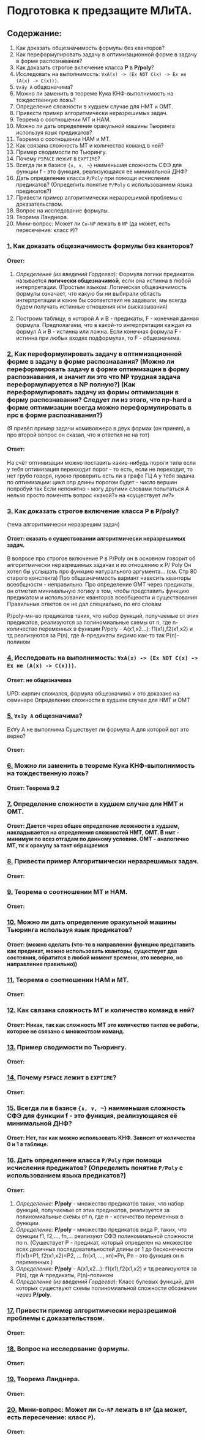 # Подготовка к предзащите МЛиТА.

## Содержание:

1. <a name="1.">Как доказать общезначимость формулы без кванторов?</a> 
2. <a name="2.">Как переформулировать задачу в оптимизационной форме в задачу в форме распознавания?</a>
3. <a name="3.">Как доказать строгое включение класса __P__ в __P/poly__?</a>
4. <a name="4.">Исследовать на выполнимость: `∀xA(x) -> (Ex NOT C(x) -> Ex не (A(x) -> C(x)))`.</a>
5. <a name="5.">`∀x∃y A` общезначима?</a>
6. <a name="6.">Можно ли заменить в теореме Кука КНФ-выполнимость на тождественную ложь?</a>
7. <a name="7.">Определение сложности в худшем случае для НМТ и ОМТ.</a>
8. <a name="8.">Привести пример алгоритмически неразрешимых задач.</a>
9. <a name="9.">Теорема о соотношении МТ и НАМ.</a>
10. <a name="10.">Можно ли дать определение оракульной машины Тьюринга используя язык предикатов?</a>
11. <a name="11.">Теорема о соотношении НАМ и МТ.</a>
12. <a name="12.">Как связана сложность МТ и количество команд в ней?</a>
13. <a name="13.">Пример сводимости по Тьюрингу.</a>
14. <a name="14.">Почему `PSPACE` лежит в `EXPTIME`?</a>
15. <a name="15.">Всегда ли в базисе `{∧, ∨, ¬}` наименьшая сложность СФЭ для функции f - это функция, реализующаяся её минимальной ДНФ?</a>
16. <a name="16.">Дать определение класса `P/Poly` при помощи исчисления предикатов? (Определить понятие `P/Poly` с использованием языка предикатов?)</a>
17. <a name="17.">Привести пример алгоритмически неразрешимой проблемы с доказательством.</a>
18. <a name="18.">Вопрос на исследование формулы.</a>
19. <a name="19.">Теорема Ланднера.</a>
20. <a name="20.">Мини-вопрос: Может ли `Co-NP` лежать в `NP` (да может, есть пересечение: класс `P`)?</a>
    

### [1.]() Как доказать общезначимость формулы без кванторов?
#### Ответ:
1) *Определение (из введений Гордеева):* Формула логики предикатов называется **логически общезначимой**, если она истинна в любой интерпретации.
(Простым языком: Логическая общезначимость формулы означает, что какую бы ни выбирали область интерпретации и какие бы соответствия не задавали, мы всегда будем получать истинные отношения или высказывания)

2) Построим таблицу, в которой A и B - предикаты, F - конечная данная формула. Предполагаем, что в какой-то интерпретации каждая из формул A и B - истинна или ложна. Если конечная формула F - истинна при любых входях подформулах, то F - общезначима.

### [2.]() Как переформулировать задачу в оптимизационной форме в задачу в форме распознавания? (Можно ли переформировать задачу в форме оптимизации в форму распознавания, и значит ли это что NP трудная задача переформулируется в NP полную?) (Как переформулировать задачу из формы оптимизации в форму распознавания? Следует ли из этого, что np-hard в форме оптимизации всегда можно переформулировать в npc в форме распознавания?)
(Я привёл пример задачи комивояжера в двух формах (он принял), а про второй вопрос он сказал, что я ответил не на тот)
#### Ответ:
На счёт оптимизации можно поставить какие-нибудь пороги
типа если у тебя оптимизация перехходит порог - то есть, если не переходит, то нет
грубо говоря, нужно проверить 
есть ли а графе ГЦ
А у тебя задача по оптимизации: цикл опр длины
порогом будет - число вершин
попробуй так
Если непонятно - могу другими словами попытаться
А нельзя просто поменять вопрос «какой?» на «существует ли?»

### [3.]() Как доказать строгое включение класса __P__ в __P/poly__?

(тема алгоритмически неразрешим задач)

#### Ответ: сказать о существовании алгоритмически неразрешимых задач.
В вопросе про строгое включение P в P/Poly он в основном говорит об алгоритмически неразрешимых задачах и их отношению к P/ Poly
Он хотел бы услышать про функцию натурального аргумента... (см. Стр 80 старого конспекта)
Про общезначимость вариант навесить кванторы всеобщности - неправильно. 
Про определение ОМТ через предикаты, он отметил минимальную логику в том, чтобы представить функцию предикатом и использование кванторов всеобщеости и существования
Правильных ответов он не дал специально, по его словам

P/poly-мн-во предикатов таких, что набор функций, получаемые от этих предикатов, реализуются за полиномиальные схемы от n, где n-количество переменных в функции
P/poly - A(x1,x2...): f1(x1),f2(x1,x2) и тд реализуются за P(n), где A-предикаты
видимо как-то так
P(n)-полином

### [4.]() Исследовать на выполнимость: `∀xA(x) -> (Ex NOT C(x) -> Ex не (A(x) -> C(x)))`.

#### Ответ: не общезначима
UPD: кирпич сломался, формула общезначима и это доказано на семинаре
Определение сложности в худшем случае для НМТ и ОМТ

### [5.]() `∀x∃y A` общезначима?
Ex∀y A не выполнима
Существует ли формула А для которой вот это верно?

#### Ответ:

### [6.]() Можно ли заменить в теореме Кука КНФ-выполнимость на тождественную ложь?

#### Ответ: Теорема 9.2

### [7.]() Определение сложности в худшем случае для НМТ и ОМТ.

#### Ответ: Дается через общее определение лсожности в худшем, накладывается на определения сложностей НМТ, ОМТ. В нмт - минимум по всез отгадам по данному условию. ОМТ - аналогично МТ, тк к оракулу за такт обращаемся

### [8.]() Привести пример Алгоритмически неразрешимых задач.

#### Ответ:

### [9.]() Теорема о соотношении МТ и НАМ.

#### Ответ:

### [10.]() Можно ли дать определение оракульной машины Тьюринга используя язык предикатов?

#### Ответ: (можно сделать (что-то в направлении функцию представить как предикат, можно использовать кванторы, существует два состояния, обратится в любой момент времени, это неверно, но направление правильно))

### [11.]() Теорема о соотношении НАМ и МТ.

#### Ответ:

### [12.]() Как связана сложность МТ и количество команд в ней?

#### Ответ: Никак, так как сложность МТ это количество тактов ее работы, которое не связано с множеством команд.

### [13.]() Пример сводимости по Тьюрингу.

#### Ответ:

### [14.]() Почему `PSPACE` лежит в `EXPTIME`?

#### Ответ:

### [15.]() Всегда ли в базисе `{∧, ∨, ¬}` наименьшая сложность СФЭ для функции f - это функция, реализующаяся её минимальной ДНФ?

#### Ответ: Нет, так как можно использовать КНФ. Зависит от количества 0 и 1 в таблице.

### [16.]() Дать определение класса `P/Poly` при помощи исчисления предикатов? (Определить понятие `P/Poly` с использованием языка предикатов?)

#### Ответ: 

1) *Определение:* **P/poly** - множество предикатов таких, что набор функций, получаемые от этих предикатов, реализуется за полиномиальные схемы от n, где n - количество переменных в функции.
2) *Определение:* **P/poly** - множество предикатов вида P, таких, что функции f1, f2,..., fn,... реализуют СФЭ полиномиальной сложности по n. (Существует P - предикат, который определен на множестве всех двоичных последовательностей длины от 1 до бесконечности f1(x1)=P1, f2(x1,x2)=P2, ... fn(x1, ..., xn)=Pn,  Pn - это функция он n переменных.)
3) *Определение:* **P/poly** - A(x1,x2...): f1(x1),f2(x1,x2) и тд реализуются за P(n), где A-предикаты, P(n)-полином
4) *Определение (из введений Гордеева):* Класс булевых функций, для которых существуют схемы полиномиальной сложности обозначим через **P/poly**.

### [17.]() Привести пример алгоритмически неразрешимой проблемы с доказательством.

#### Ответ:

### [18.]() Вопрос на исследование формулы.

#### Ответ:

### [19.]() Теорема Ланднера.
#### Ответ:

### [20.]() Мини-вопрос: Может ли `Co-NP` лежать в `NP` (да может, есть пересечение: класс `P`).

#### Ответ:
